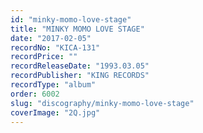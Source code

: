 ```yaml
---
id: "minky-momo-love-stage"
title: "MINKY MOMO LOVE STAGE"
date: "2017-02-05"
recordNo: "KICA-131"
recordPrice: ""
recordReleaseDate: "1993.03.05"
recordPublisher: "KING RECORDS"
recordType: "album"
order: 6002
slug: "discography/minky-momo-love-stage"
coverImage: "2Q.jpg"
---
```



